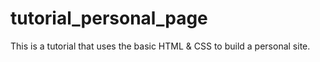 # tutorial_personal_page
This is a tutorial that uses the basic HTML &amp; CSS to build a personal site.
